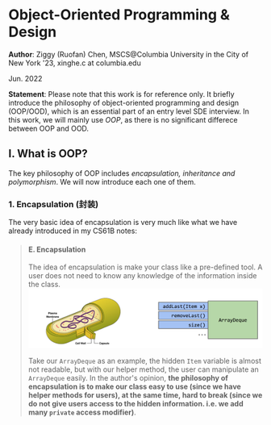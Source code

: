 # Object-Oriented Programming & Design

**Author**: Ziggy (Ruofan) Chen, MSCS@Columbia University in the City of New York '23, xinghe.c at columbia.edu

Jun. 2022

**Statement**: Please note that this work is for reference only. It briefly introduce the philosophy of object-oriented programming and design (OOP/OOD), which is an essential part of an entry level SDE interview. In this work, we will mainly use *OOP*, as there is no significant differece between OOP and OOD.



## I. What is OOP?

The key philosophy of OOP includes *encapsulation, inheritance and polymorphism*. We will now introduce each one of them.



### 1. Encapsulation (封装)

The very basic idea of encapsulation is very much like what we have already introduced in my CS61B notes: 

> #### E. Encapsulation
>
> The idea of encapsulation is make your class like a pre-defined tool. A user does not need to know any knowledge of the information inside the class. ![image](https://github.com/XChen1998/Figure_Library/blob/main/Work/Courses/CS61B_2018_Spring_UCB/Encapsulation.png?raw=true)
>
> Take our `ArrayDeque` as an example, the hidden `Item` variable is almost not readable, but with our helper method, the user can manipulate an `ArrayDeque` easily. In the author's opinion, **the philosophy of encapsulation is to make our class easy to use (since we have helper methods for users), at the same time, hard to break (since we do not give users access to the hidden information. i.e. we add many `private` access modifier)**.